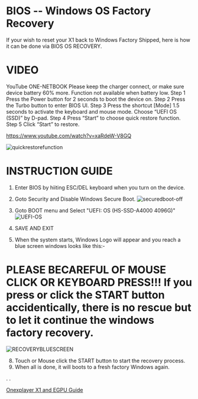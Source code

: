 # BIOS -- Windows OS Factory Recovery
If your wish to reset your X1 back to Windows Factory Shipped, here is how it can be done via BIOS OS RECOVERY.

# VIDEO
YouTube
ONE-NETBOOK
Please keep the charger connect, or make sure device battery 60% more. Function not available when battery low.
Step 1 Press the Power button for 2 seconds to boot the device on.
Step 2 Press the Turbo button to enter BIOS UI.
Step 3 Press the shortcut [Mode] 1.5 seconds to activate the keyboard and mouse mode. Choose “UEFI OS (SSD)” by D-pad.
Step 4 Press “Start” to choose quick restore function.
Step 5 Click “Start” to restore.

https://www.youtube.com/watch?v=xaRdeW-V8GQ

![quickrestorefunction](https://github.com/davidteosk/Onexplayer-X1-EGPU-Guide/assets/12351598/9e765bd7-97bb-4227-bf32-4674a0a7ec2d)

# INSTRUCTION GUIDE
1. Enter BIOS by hiiting ESC/DEL keyboard when you turn on the device.
2. Goto Security and Disable Windows Secure Boot.
![securedboot-off](https://github.com/davidteosk/Onexplayer-X1-EGPU-Guide/assets/12351598/e2ef3c06-da9a-4aab-8311-8dcb670eca76)


4. Goto BOOT menu and Select "UEFI: OS (HS-SSD-A4000 4096G)"
![UEFI-OS](https://github.com/davidteosk/Onexplayer-X1-EGPU-Guide/assets/12351598/7c80f85b-bec0-4d91-8137-c07f5136ea66)

5. SAVE AND EXIT
6. When the system starts, Windows Logo will appear and you reach a blue screen windows looks like this:-

# PLEASE BECAREFUL OF MOUSE CLICK OR KEYBOARD PRESS!!! If you press or click the START button accidentically, there is no rescue but to let it continue the windows factory recovery.
![RECOVERYBLUESCREEN](https://github.com/davidteosk/Onexplayer-X1-EGPU-Guide/assets/12351598/d47a1b17-e32e-4833-ba76-3aac8330c80c)

8. Touch or Mouse click the START button to start the recovery process.
9. When all is done, it will boots to a fresh factory Windows again.


.
.

[Onexplayer X1 and EGPU Guide](../main/README.md)
